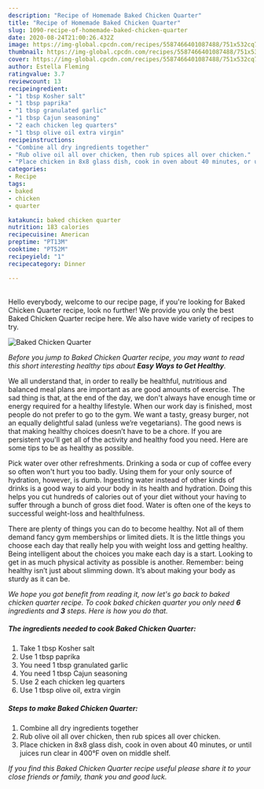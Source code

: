```yaml
---
description: "Recipe of Homemade Baked Chicken Quarter"
title: "Recipe of Homemade Baked Chicken Quarter"
slug: 1090-recipe-of-homemade-baked-chicken-quarter
date: 2020-08-24T21:00:26.432Z
image: https://img-global.cpcdn.com/recipes/5587466401087488/751x532cq70/baked-chicken-quarter-recipe-main-photo.jpg
thumbnail: https://img-global.cpcdn.com/recipes/5587466401087488/751x532cq70/baked-chicken-quarter-recipe-main-photo.jpg
cover: https://img-global.cpcdn.com/recipes/5587466401087488/751x532cq70/baked-chicken-quarter-recipe-main-photo.jpg
author: Estella Fleming
ratingvalue: 3.7
reviewcount: 13
recipeingredient:
- "1 tbsp Kosher salt"
- "1 tbsp paprika"
- "1 tbsp granulated garlic"
- "1 tbsp Cajun seasoning"
- "2 each chicken leg quarters"
- "1 tbsp olive oil extra virgin"
recipeinstructions:
- "Combine all dry ingredients together"
- "Rub olive oil all over chicken, then rub spices all over chicken."
- "Place chicken in 8x8 glass dish, cook in oven about 40 minutes, or until juices run clear in 400°F oven on middle shelf."
categories:
- Recipe
tags:
- baked
- chicken
- quarter

katakunci: baked chicken quarter 
nutrition: 183 calories
recipecuisine: American
preptime: "PT13M"
cooktime: "PT52M"
recipeyield: "1"
recipecategory: Dinner

---
```

<br>
Hello everybody, welcome to our recipe page, if you're looking for Baked Chicken Quarter recipe, look no further! We provide you only the best Baked Chicken Quarter recipe here. We also have wide variety of recipes to try.
<br>


![Baked Chicken Quarter](https://img-global.cpcdn.com/recipes/5587466401087488/751x532cq70/baked-chicken-quarter-recipe-main-photo.jpg)

<i>Before you jump to Baked Chicken Quarter recipe, you may want to read this short interesting healthy tips about <strong>Easy Ways to Get Healthy</strong>.</i>

We all understand that, in order to really be healthful, nutritious and balanced meal plans are important as are good amounts of exercise. The sad thing is that, at the end of the day, we don't always have enough time or energy required for a healthy lifestyle. When our work day is finished, most people do not prefer to go to the gym. We want a tasty, greasy burger, not an equally delightful salad (unless we’re vegetarians). The good news is that making healthy choices doesn’t have to be a chore. If you are persistent you'll get all of the activity and healthy food you need. Here are some tips to be as healthy as possible.

Pick water over other refreshments. Drinking a soda or cup of coffee every so often won't hurt you too badly. Using them for your only source of hydration, however, is dumb. Ingesting water instead of other kinds of drinks is a good way to aid your body in its health and hydration. Doing this helps you cut hundreds of calories out of your diet without your having to suffer through a bunch of gross diet food. Water is often one of the keys to successful weight-loss and healthfulness.

There are plenty of things you can do to become healthy. Not all of them demand fancy gym memberships or limited diets. It is the little things you choose each day that really help you with weight loss and getting healthy. Being intelligent about the choices you make each day is a start. Looking to get in as much physical activity as possible is another. Remember: being healthy isn’t just about slimming down. It’s about making your body as sturdy as it can be. 


<i>We hope you got benefit from reading it, now let's go back to baked chicken quarter recipe. To cook baked chicken quarter you only need <strong>6</strong> ingredients and <strong>3</strong> steps. Here is how you do that.
</i>

##### The ingredients needed to cook Baked Chicken Quarter:

1. Take 1 tbsp Kosher salt
1. Use 1 tbsp paprika
1. You need 1 tbsp granulated garlic
1. You need 1 tbsp Cajun seasoning
1. Use 2 each chicken leg quarters
1. Use 1 tbsp olive oil, extra virgin


##### Steps to make Baked Chicken Quarter:

1. Combine all dry ingredients together
1. Rub olive oil all over chicken, then rub spices all over chicken.
1. Place chicken in 8x8 glass dish, cook in oven about 40 minutes, or until juices run clear in 400°F oven on middle shelf.


<i>If you find this Baked Chicken Quarter recipe useful please share it to your close friends or family, thank you and good luck.</i>
